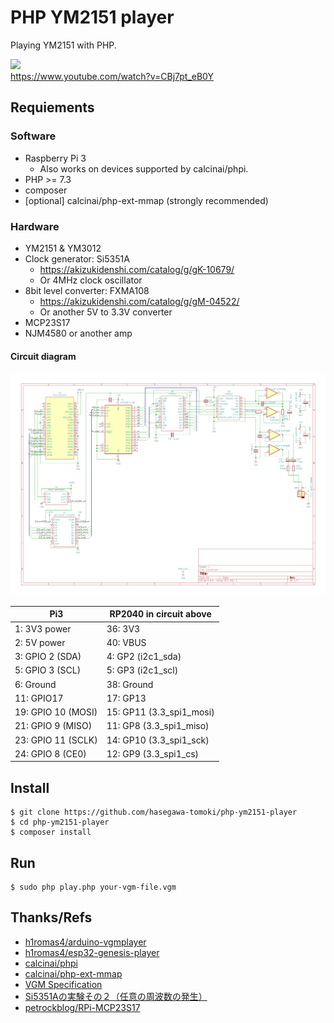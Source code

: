 # PHP YM2151 player

Playing YM2151 with PHP.

[![](https://img.youtube.com/vi/CBj7pt_eB0Y/0.jpg)](https://www.youtube.com/watch?v=CBj7pt_eB0Y)  
https://www.youtube.com/watch?v=CBj7pt_eB0Y

## Requiements

### Software

* Raspberry Pi 3
  * Also works on devices supported by calcinai/phpi.
* PHP >= 7.3
* composer
* [optional] calcinai/php-ext-mmap (strongly recommended)

### Hardware

* YM2151 & YM3012
* Clock generator: Si5351A
  * https://akizukidenshi.com/catalog/g/gK-10679/
  * Or 4MHz clock oscillator
* 8bit level converter: FXMA108
  * https://akizukidenshi.com/catalog/g/gM-04522/
  * Or another 5V to 3.3V converter
* MCP23S17
* NJM4580 or another amp

#### Circuit diagram

![Circuit](assets/circuit.png)

|Pi3|RP2040 in circuit above|
|------|---|
|1: 3V3 power|36: 3V3|
|2: 5V power|40: VBUS|
|3: GPIO 2 (SDA)|4: GP2 (i2c1_sda)|
|5: GPIO 3 (SCL)|5: GP3 (i2c1_scl)|
|6: Ground|38: Ground|
|11: GPIO17|17: GP13|
|19: GPIO 10 (MOSI)|15: GP11 (3.3_spi1_mosi)|
|21: GPIO 9 (MISO)|11: GP8 (3.3_spi1_miso)|
|23: GPIO 11 (SCLK)|14: GP10 (3.3_spi1_sck)|
|24: GPIO 8 (CE0)|12: GP9 (3.3_spi1_cs)|

## Install

```shell
$ git clone https://github.com/hasegawa-tomoki/php-ym2151-player
$ cd php-ym2151-player
$ composer install
```

## Run

```shell
$ sudo php play.php your-vgm-file.vgm
```

## Thanks/Refs

* [h1romas4/arduino-vgmplayer](https://github.com/h1romas4/arduino-vgmplayer)
* [h1romas4/esp32-genesis-player](https://github.com/h1romas4/esp32-genesis-player)
* [calcinai/phpi](https://github.com/calcinai/phpi)
* [calcinai/php-ext-mmap](https://github.com/calcinai/php-ext-mmap)
* [VGM Specification](https://vgmrips.net/wiki/VGM_Specification)  
* [Si5351Aの実験その２（任意の周波数の発生）](http://jh7ubc.web.fc2.com/arduino/Si5351A_2.html)
* [petrockblog/RPi-MCP23S17](https://github.com/petrockblog/RPi-MCP23S17)
